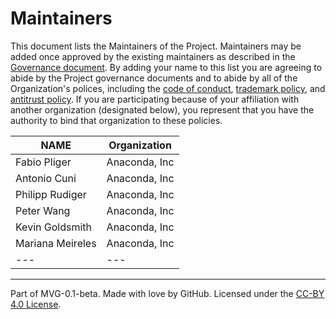 # Maintainers

This document lists the Maintainers of the Project. Maintainers may be added once approved by the existing maintainers as described in the [Governance document](policy.md). By adding your name to this list you are agreeing to abide by the Project governance documents and to abide by all of the Organization's polices, including the [code of conduct](https://github.com/pyscript/governance/blob/main/CODE-OF-CONDUCT.md), [trademark policy](https://github.com/pyscript/governance/blob/main/TRADEMARKS.md), and [antitrust policy](https://github.com/pyscript/governance/blob/main/TRADEMARKS.md). If you are participating because of your affiliation with another organization (designated below), you represent that you have the authority to bind that organization to these policies.

| **NAME** | **Organization** |
| --- | --- |
| Fabio Pliger | Anaconda, Inc |
| Antonio Cuni | Anaconda, Inc |
| Philipp Rudiger | Anaconda, Inc |
| Peter Wang | Anaconda, Inc |
| Kevin Goldsmith | Anaconda, Inc |
| Mariana Meireles | Anaconda, Inc |
| --- | --- |

---
Part of MVG-0.1-beta.
Made with love by GitHub. Licensed under the [CC-BY 4.0 License](https://creativecommons.org/licenses/by-sa/4.0/).
